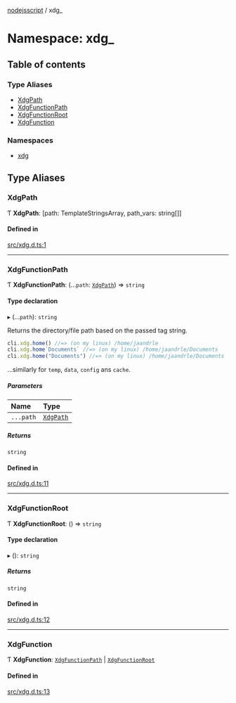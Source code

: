 [nodejsscript](../README.md) / xdg\_

# Namespace: xdg\_

## Table of contents

### Type Aliases

- [XdgPath](xdg_.md#xdgpath)
- [XdgFunctionPath](xdg_.md#xdgfunctionpath)
- [XdgFunctionRoot](xdg_.md#xdgfunctionroot)
- [XdgFunction](xdg_.md#xdgfunction)

### Namespaces

- [xdg](xdg_.xdg.md)

## Type Aliases

### XdgPath

Ƭ **XdgPath**: [path: TemplateStringsArray, path\_vars: string[]]

#### Defined in

[src/xdg.d.ts:1](https://github.com/jaandrle/nodejsscript/blob/8f362e5/src/xdg.d.ts#L1)

___

### XdgFunctionPath

Ƭ **XdgFunctionPath**: (...`path`: [`XdgPath`](xdg_.md#xdgpath)) => `string`

#### Type declaration

▸ (...`path`): `string`

Returns the directory/file path based on the passed tag string.
```js
cli.xdg.home() //=> (on my linux) /home/jaandrle
cli.xdg.home`Documents` //=> (on my linux) /home/jaandrle/Documents
cli.xdg.home("Documents") //=> (on my linux) /home/jaandrle/Documents
```
…similarly for `temp`, `data`, `config` ans `cache`.

##### Parameters

| Name | Type |
| :------ | :------ |
| `...path` | [`XdgPath`](xdg_.md#xdgpath) |

##### Returns

`string`

#### Defined in

[src/xdg.d.ts:11](https://github.com/jaandrle/nodejsscript/blob/8f362e5/src/xdg.d.ts#L11)

___

### XdgFunctionRoot

Ƭ **XdgFunctionRoot**: () => `string`

#### Type declaration

▸ (): `string`

##### Returns

`string`

#### Defined in

[src/xdg.d.ts:12](https://github.com/jaandrle/nodejsscript/blob/8f362e5/src/xdg.d.ts#L12)

___

### XdgFunction

Ƭ **XdgFunction**: [`XdgFunctionPath`](xdg_.md#xdgfunctionpath) \| [`XdgFunctionRoot`](xdg_.md#xdgfunctionroot)

#### Defined in

[src/xdg.d.ts:13](https://github.com/jaandrle/nodejsscript/blob/8f362e5/src/xdg.d.ts#L13)
